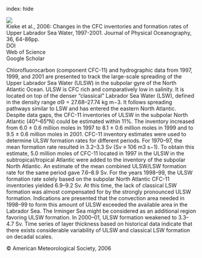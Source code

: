 index: hide

<div class="Citation">
    <div class="Citation-thumb CitationThumb-linked"  data-href="https://doi.org/10.1175/jpo2814.1">
      <img src="https://static.claimspace.cloud/climate-study-static/refs/thumbs/3/Kieke_et_al_2006-thumb.png" />
    </div>

  <div class="Citation-body">
    <div class="Citation-text">Kieke et al., 2006: Changes in the CFC inventories and formation rates of Upper Labrador Sea Water, 1997-2001. <span class="Article-journal">Journal of Physical Oceanography, </span><span class="Article-volume">36, </span>64-86pp.</div>
    <div class="Citation-links">
      <div class="CitationLink" data-href="https://doi.org/10.1175/jpo2814.1">
        <div class="CitationLink-icon CitationLink-Doi"></div>
        <div class="CitationLink-text">DOI</div>
      </div>
      <div class="CitationLink" data-href="http://cel.webofknowledge.com/InboundService.do?customersID=atyponcel&smartRedirect=yes&mode=FullRecord&IsProductCode=Yes&product=CEL&Init=Yes&Func=Frame&action=retrieve&SrcApp=literatum&SrcAuth=atyponcel&SID=7CNc3cIRaBKjGbSujFM&UT=WOS:000235516300005">
        <div class="CitationLink-icon CitationLink-Isi"></div>
        <div class="CitationLink-text">Web of Science</div>
      </div>
      <div class="CitationLink" data-href="https://scholar.google.com/scholar?q=10.1175/jpo2814.1">
        <div class="CitationLink-icon CitationLink-Scholar"></div>
        <div class="CitationLink-text">Google Scholar</div>
      </div>
    </div>
  </div>
</div>

Chlorofluorocarbon (component CFC-11) and hydrographic data from 1997, 1999, and 2001 are presented to track the large-scale spreading of the Upper Labrador Sea Water (ULSW) in the subpolar gyre of the North Atlantic Ocean. ULSW is CFC rich and comparatively low in salinity. It is located on top of the denser “classical” Labrador Sea Water (LSW), defined in the density range σΘ = 27.68–27.74 kg m−3. It follows spreading pathways similar to LSW and has entered the eastern North Atlantic. Despite data gaps, the CFC-11 inventories of ULSW in the subpolar North Atlantic (40°–65°N) could be estimated within 11%. The inventory increased from 6.0 ± 0.6 million moles in 1997 to 8.1 ± 0.6 million moles in 1999 and to 9.5 ± 0.6 million moles in 2001. CFC-11 inventory estimates were used to determine ULSW formation rates for different periods. For 1970–97, the mean formation rate resulted in 3.2–3.3 Sv (Sv ≡ 106 m3 s−1). To obtain this estimate, 5.0 million moles of CFC-11 located in 1997 in the ULSW in the subtropical/tropical Atlantic were added to the inventory of the subpolar North Atlantic. An estimate of the mean combined ULSW/LSW formation rate for the same period gave 7.6–8.9 Sv. For the years 1998–99, the ULSW formation rate solely based on the subpolar North Atlantic CFC-11 inventories yielded 6.9–9.2 Sv. At this time, the lack of classical LSW formation was almost compensated for by the strongly pronounced ULSW formation. Indications are presented that the convection area needed in 1998–99 to form this amount of ULSW exceeded the available area in the Labrador Sea. The Irminger Sea might be considered as an additional region favoring ULSW formation. In 2000–01, ULSW formation weakened to 3.3–4.7 Sv. Time series of layer thickness based on historical data indicate that there exists considerable variability of ULSW and classical LSW formation on decadal scales.

<div class="Citation-copy">
&copy; American Meteorological Society, 2006
</div>